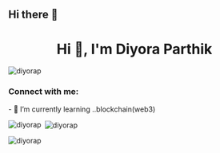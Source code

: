 ## Hi there 👋

<!--
**DIYORAP/DIYORAP** is a ✨ _special_ ✨ repository because its `README.md` (this file) appears on your GitHub profile.

Here are some ideas to get you started:

- 🔭 I’m currently working on ...
- 🌱 I’m currently learning ...
- 👯 I’m looking to collaborate on ...
- 🤔 I’m looking for help with ...
- 💬 Ask me about ...
- 📫 How to reach me: ...
- 😄 Pronouns: ...
- ⚡ Fun fact: ...
-->
<h1 align="center">Hi 👋, I'm Diyora Parthik</h1>
 <p align="left"> <img src="https://komarev.com/ghpvc/?username=diyorap&label=Profile%20views&color=0e75b6&style=flat" alt="diyorap" /> </p> 



<h3 align="left">Connect with me:</h3>
<p align="left">
</p>
- 🌱 I’m currently learning ..blockchain(web3)
<p><img align="left" src="https://github-readme-stats.vercel.app/api/top-langs?username=diyorap&show_icons=true&locale=en&layout=compact" alt="diyorap" /></p>

<p>&nbsp;<img align="center" src="https://github-readme-stats.vercel.app/api?username=diyorap&show_icons=true&locale=en" alt="diyorap" /></p>

<p><img align="center" src="https://github-readme-streak-stats.herokuapp.com/?user=diyorap&" alt="diyorap" /></p>

